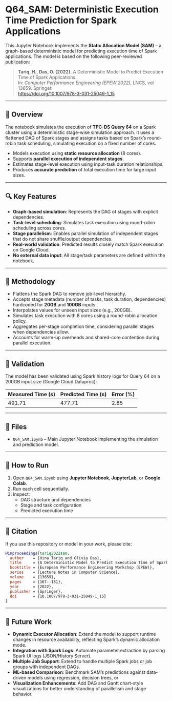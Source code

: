 # Q64_SAM: Deterministic Execution Time Prediction for Spark Applications

This Jupyter Notebook implements the **Static Allocation Model (SAM)** – a graph-based deterministic model for predicting execution time of Spark applications. The model is based on the following peer-reviewed publication:

> **Tariq, H., Das, O. (2022).** A Deterministic Model to Predict Execution Time of Spark Applications.  
> In: *Computer Performance Engineering (EPEW 2022)*, LNCS, vol 13659. Springer.  
> https://doi.org/10.1007/978-3-031-25049-1_15

---

## 📘 Overview

The notebook simulates the execution of **TPC-DS Query 64** on a Spark cluster using a deterministic stage-wise simulation approach. It uses a flattened DAG of Spark stages and assigns tasks based on Spark’s round-robin task scheduling, simulating execution on a fixed number of cores.

- Models execution using **static resource allocation** (8 cores).
- Supports **parallel execution of independent stages**.
- Estimates stage-level execution using input-task duration relationships.
- Produces **accurate prediction** of total execution time for large input sizes.

---

## 🔍 Key Features

- **Graph-based simulation**: Represents the DAG of stages with explicit dependencies.
- **Task-level scheduling**: Simulates task execution using round-robin scheduling across cores.
- **Stage parallelism**: Enables parallel simulation of independent stages that do not share shuffle/output dependencies.
- **Real-world validation**: Predicted results closely match Spark execution on Google Cloud.
- **No external data input**: All stage/task parameters are defined within the notebook.

---

## 🔬 Methodology

- Flattens the Spark DAG to remove job-level hierarchy.
- Accepts stage metadata (number of tasks, task duration, dependencies) hardcoded for **20GB** and **100GB** inputs.
- Interpolates values for unseen input sizes (e.g., 200GB).
- Simulates task execution with 8 cores using a round-robin allocation policy.
- Aggregates per-stage completion time, considering parallel stages when dependencies allow.
- Accounts for warm-up overheads and shared-core contention during parallel execution.

---

## 🧪 Validation

The model has been validated using Spark history logs for Query 64 on a 200GB input size (Google Cloud Dataproc):

| Measured Time (s) | Predicted Time (s) | Error (%) |
|-------------------|--------------------|-----------|
| 491.71            | 477.71             | 2.85      |

---

## 📂 Files

- `Q64_SAM.ipynb` – Main Jupyter Notebook implementing the simulation and prediction model.

---

## 🚀 How to Run

1. Open `Q64_SAM.ipynb` using **Jupyter Notebook**, **JupyterLab**, or **Google Colab**.
2. Run each cell sequentially.
3. Inspect:
   - DAG structure and dependencies
   - Stage and task configuration
   - Predicted execution time

---

## 📝 Citation

If you use this repository or model in your work, please cite:

```bibtex
@inproceedings{tariq2022sam,
  author    = {Hina Tariq and Olivia Das},
  title     = {A Deterministic Model to Predict Execution Time of Spark Applications},
  booktitle = {European Performance Engineering Workshop (EPEW)},
  series    = {Lecture Notes in Computer Science},
  volume    = {13659},
  pages     = {167--181},
  year      = {2022},
  publisher = {Springer},
  doi       = {10.1007/978-3-031-25049-1_15}
}
```

---

## 🔧 Future Work

- **Dynamic Executor Allocation**: Extend the model to support runtime changes in resource availability, reflecting Spark’s dynamic allocation mode.
- **Integration with Spark Logs**: Automate parameter extraction by parsing Spark UI logs (JSON/History Server).
- **Multiple Job Support**: Extend to handle multiple Spark jobs or job groups with independent DAGs.
- **ML-based Comparison**: Benchmark SAM’s predictions against data-driven models using regression, decision trees, or 
- **Visualization Enhancements**: Add DAG and Gantt chart-style visualizations for better understanding of parallelism and stage behavior.
